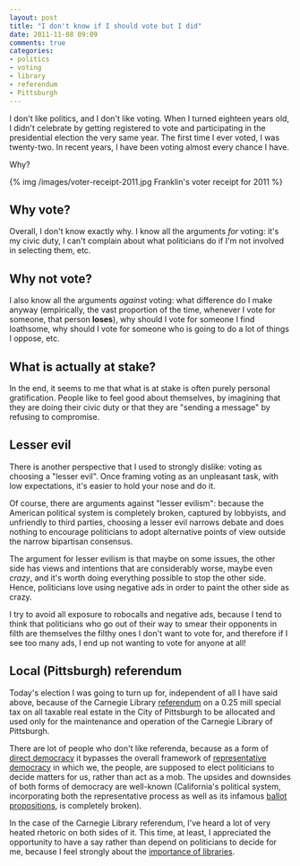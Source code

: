 ```yaml
---
layout: post
title: "I don't know if I should vote but I did"
date: 2011-11-08 09:09
comments: true
categories:
- politics
- voting
- library
- referendum
- Pittsburgh
---
```

I don't like politics, and I don't like voting. When I turned eighteen years old, I didn't celebrate by getting registered to vote and participating in the presidential election the very same year. The first time I ever voted, I was twenty-two. In recent years, I have been voting almost every chance I have.

Why?

{% img /images/voter-receipt-2011.jpg Franklin's voter receipt for 2011 %}

<!--more-->

## Why vote?

Overall, I don't know exactly why. I know all the arguments *for* voting: it's my civic duty, I can't complain about what politicians do if I'm not involved in selecting them, etc.

## Why not vote?

I also know all the arguments *against* voting: what difference do I make anyway (empirically, the vast proportion of the time, whenever I vote for someone, that person **loses**), why should I vote for someone I find loathsome, why should I vote for someone who is going to do a lot of things I oppose, etc.

## What is actually at stake?

In the end, it seems to me that what is at stake is often purely personal gratification. People like to feel good about themselves, by imagining that they are doing their civic duty or that they are "sending a message" by refusing to compromise.

## Lesser evil

There is another perspective that I used to strongly dislike: voting as choosing a "lesser evil". Once framing voting as an unpleasant task, with low expectations, it's easier to hold your nose and do it.

Of course, there are arguments against "lesser evilism": because the American political system is completely broken, captured by lobbyists, and unfriendly to third parties, choosing a lesser evil narrows debate and does nothing to encourage politicians to adopt alternative points of view outside the narrow bipartisan consensus.

The argument for lesser evilism is that maybe on some issues, the other side has views and intentions that are considerably worse, maybe even *crazy*, and it's worth doing everything possible to stop the other side. Hence, politicians love using negative ads in order to paint the other side as crazy.

I try to avoid all exposure to robocalls and negative ads, because I tend to think that politicians who go out of their way to smear their opponents in filth are themselves the filthy ones I don't want to vote for, and therefore if I see too many ads, I end up not wanting to vote for anyone at all!

## Local (Pittsburgh) referendum

Today's election I was going to turn up for, independent of all I have said above, because of the Carnegie Library [referendum](http://en.wikipedia.org/wiki/Referendum) on a 0.25 mill special tax on all taxable real estate in the City of Pittsburgh to be allocated and used only for the maintenance and operation of the Carnegie Library of Pittsburgh.

There are lot of people who don't like referenda, because as a form of [direct democracy](http://en.wikipedia.org/wiki/Direct_democracy) it bypasses the overall framework of [representative democracy](http://en.wikipedia.org/wiki/Representative_democracy) in which we, the people, are supposed to elect politicians to decide matters for us, rather than act as a mob. The upsides and downsides of both forms of democracy are well-known (California's political system, incorporating both the representative process as well as its infamous [ballot propositions](http://en.wikipedia.org/wiki/California_ballot_proposition), is completely broken).

In the case of the Carnegie Library referendum, I've heard a lot of very heated rhetoric on both sides of it. This time, at least, I appreciated the opportunity to have a say rather than depend on politicians to decide for me, because I feel strongly about the [importance of libraries](http://franklinchen.com/blog/2011/09/30/free-to-the-people-since-1895/).
